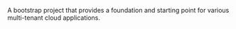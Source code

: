 A bootstrap project that provides a foundation and starting point for various multi-tenant cloud applications.
